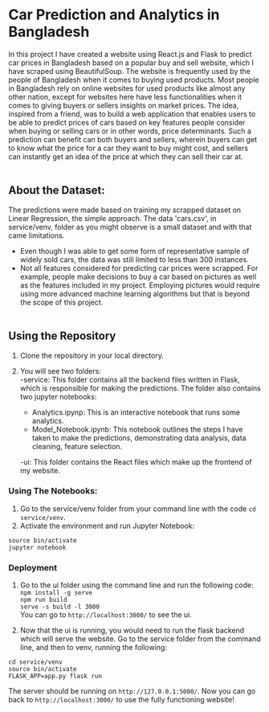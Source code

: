 # Car Prediction and Analytics in Bangladesh

In this project I have created a website using React.js and Flask to predict car prices in Bangladesh based on a popular buy
and sell website, which I have scraped using BeautifulSoup. The website is frequently used by the people of Bangladesh when
it comes to
buying used products. Most people in Bangladesh rely on online websites for used products
like almost any other nation, except for websites here have less functionalities when it comes to giving buyers or sellers
insights on market prices. The idea, inspired from a friend, was to build a web application that enables users to be able to 
predict prices of cars based on key features people consider when buying or selling cars or in other words, price determinants.
Such a prediction can benefit can both buyers and sellers, wherein buyers can get to know what the price for a car they want to
buy might cost, and sellers can instantly get an idea of the price at which they can sell their car at. <br/>
<br/>
## About the Dataset: <br/>
The predictions were made based on training my scrapped dataset on Linear Regression, the simple approach. The data 
'cars.csv', in service/venv, folder as you might observe is a small dataset and with that came limitations.  
* Even though I was able to get some form of representative sample of widely sold cars, the data was still limited to less than
300 instances. 
* Not all features considered for predicting car prices were scrapped. For example, people make decisions to buy a car
based on pictures as well as the features included in my project. Employing pictures would require using more advanced machine
learning algorithms but that is beyond the scope of this project. <br/> <br/>
## Using the Repository <br/>
1. Clone the repository in your local directory.
2. You will see two folders: <br/>
  -service: This folder contains all the backend files written in Flask, which is responsible for making the predictions.
  The folder also contains two jupyter notebooks:
    - Analytics.ipynp: This is an interactive notebook that runs some analytics.
    - Model_Notebook.ipynb: This notebook outlines the steps I have taken to make the predictions, demonstrating data analysis,
    data cleaning, feature selection. <br/> 
   
    -ui: This folder contains the React files which make up the frontend of my website.
### Using The Notebooks:
1. Go to the service/venv folder from your command line with the code ` cd service/venv `.
2. Activate the environment and run Jupyter Notebook:
```
source bin/activate
jupyter notebook
```

### Deployment <br/>
1. Go to the ui folder using the command line and run the following code: <br/>
` npm install -g serve ` <br/>
` npm run build ` <br/>
` serve -s build -l 3000 ` <br/>
You can go to ` http://localhost:3000/ ` to see the ui. 

2. Now that the ui is running, you would need to run the flask backend which will serve the website.
Go to the service folder from the command line, and then to venv, running the following: <br/>
```
cd service/venv
source bin/activate
FLASK_APP=app.py flask run
```
The server should be running on ` http://127.0.0.1:5000/ `. Now you can go back to ` http://localhost:3000/ ` to use the 
fully functioning website! 

